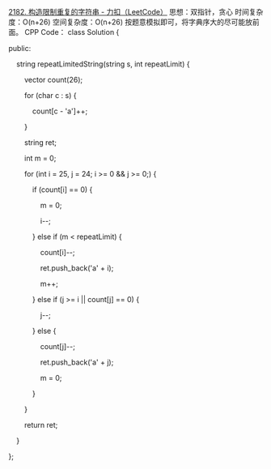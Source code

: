 [2182. 构造限制重复的字符串 - 力扣（LeetCode）](https://leetcode.cn/problems/construct-string-with-repeat-limit/)
思想：双指针，贪心
时间复杂度：O(n+26)
空间复杂度：O(n+26)
按题意模拟即可，将字典序大的尽可能放前面。
CPP Code：
class Solution {

public:

    string repeatLimitedString(string s, int repeatLimit) {

        vector<int> count(26);

        for (char c : s) {

            count[c - 'a']++;

        }

        string ret;

        int m = 0;

        for (int i = 25, j = 24; i >= 0 && j >= 0;) {

            if (count[i] == 0) {

                m = 0;

                i--;

            } else if (m < repeatLimit) {

                count[i]--;

                ret.push_back('a' + i);

                m++;

            } else if (j >= i || count[j] == 0) {

                j--;

            } else {

                count[j]--;

                ret.push_back('a' + j);

                m = 0;

            }

        }

        return ret;

    }

};

